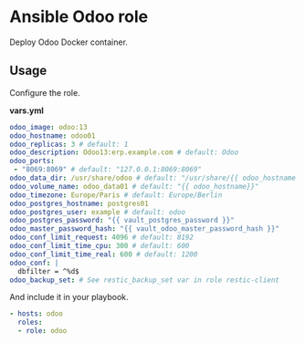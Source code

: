 # Ansible Odoo role

Deploy Odoo Docker container.

## Usage

Configure the role.

**vars.yml**

```yml
odoo_image: odoo:13
odoo_hostname: odoo01
odoo_replicas: 3 # default: 1
odoo_description: Odoo13:erp.example.com # default: Odoo
odoo_ports:
 - "8069:8069" # default: "127.0.0.1:8069:8069"
odoo_data_dir: /usr/share/odoo # default: "/usr/share/{{ odoo_hostname }}"
odoo_volume_name: odoo_data01 # default: "{{ odoo_hostname}}"
odoo_timezone: Europe/Paris # default: Europe/Berlin
odoo_postgres_hostname: postgres01
odoo_postgres_user: example # default: odoo
odoo_postgres_password: "{{ vault_postgres_password }}"
odoo_master_password_hash: "{{ vault_odoo_master_password_hash }}"
odoo_conf_limit_request: 4096 # default: 8192
odoo_conf_limit_time_cpu: 300 # default: 600
odoo_conf_limit_time_real: 600 # default: 1200
odoo_conf: |
  dbfilter = ^%d$
odoo_backup_set: # See restic_backup_set var in role restic-client
```

And include it in your playbook.

```yml
- hosts: odoo
  roles:
  - role: odoo
```
